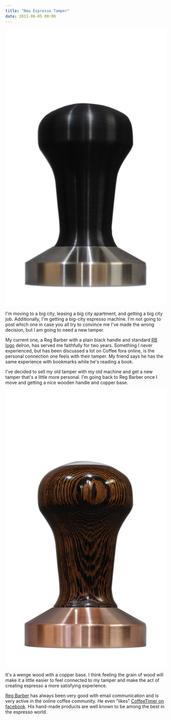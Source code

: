 ```yaml
---
title: "New Espresso Tamper"
date: 2011-06-05 00:00
---
```


<img src="/img/import/blog/2011/06/new-espresso-tamper/B5A03B15D5BA41D188B9E7AEB0E479E0.jpg" class="img-responsive" />

<p>I'm moving to a big city, leasing a big city apartment, and getting a big city job. Additionally, I'm getting a big-city espresso machine. I'm not going to post which one in case you all try to convince me I've made the wrong decision, but I am going to need a new tamper.</p>

<p>My current one, a Reg Barber with a plain black handle and standard <a href="http://www.seattlecoffeegear.com/v/vspfiles/assets/images/reg180.gif" target="_blank">RB logo</a> delron, has served me faithfully for two years. Something I never experienced, but has been discussed a lot on Coffee fora online, is the personal connection one feels with their tamper. My friend says he has the same experience with bookmarks while he's reading a book.</p>

<p>I've decided to sell my old tamper with my old machine and get a new tamper that's a little more personal. I'm going back to Reg Barber once I move and getting a nice wooden handle and copper base.</p>

<img src="/img/import/blog/2011/06/new-espresso-tamper/C246C672A7954F439D2FCF1BEA31887A.jpg" class="img-responsive" />

<p>It's a wenge wood with a copper base. I think feeling the grain of wood will make it a little easier to feel connected to my tamper and make the act of creating espresso a more satisfying experience.</p>

<p><a href="http://www.coffeetamper.com/store/pc/home.asp" target="_blank">Reg Barber</a> has always been very good with email communication and is very active in the online coffee community. He even "likes" <a href="https://www.facebook.com/pages/Coffee-Timer/380859466680" target="_blank">CoffeeTimer on facebook</a>. His hand-made products are well known to be among the best in the espresso world.</p>

<!-- more -->

